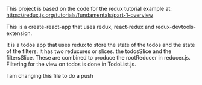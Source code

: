 This project is based on the code for the redux tutorial example at: https://redux.js.org/tutorials/fundamentals/part-1-overview

This is a create-react-app that uses redux, react-redux and redux-devtools-extension.

It is a todos app that uses redux to store the state of the todos and the state of the filters. It has two reducures or slices. the todosSlice and the filtersSlice. These are combined to produce the rootReducer in reducer.js. Filtering for the view on todos is done in TodoList.js.

I am changing this file to do a push
